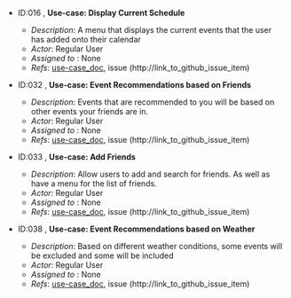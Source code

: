 <!--
#### Project Backlog
Example:
**Shipping Module**
- ID:001, **Use-case: Search for item**
  - _Description_: A user enters a search term and search criteria, the system searchers for matches in the database and returns items matching the query.
  - _Actor_: Customer, Customer Service, Sales Representative.
  - _Assigned to_ : None,
  - _Refs_: [use-case_doc](http://link_to_use_case_documentation), issue (http://link_to_github_issue_item)

- ID:002, **Use-case: Look-up order status**
  - _Description_: A user enters order query; system returns orders matching criteria;  user select order from list; system returns order status details
  - _Actor_: Customer,Manager.
  - _Assigned to_ : None,
  - _Refs_: [use-case_doc](http://link_to_use_case_documentation), issue (http://link_to_github_issue_item)

  - ID:003, **Use-case: Add/Update promotion**
    - _Description_: User enters new or updated promotion information; system creates/updates promotion record
    - _Actor_: Marketing Manager.
    - _Assigned to_ : None,
    - _Refs_: [use-case_doc](http://link_to_use_case_documentation), issue (http://link_to_github_issue_item)





- ID:000 , **Use-case: Template**
  - _Description_:
  - _Actor_:
  - _Assigned to_ :
  - _Refs_: [use-case_doc](http://link_to_use_case_documentation), issue (http://link_to_github_issue_item)
-->

- ID:016 , **Use-case: Display Current Schedule**
  - _Description_: A menu that displays the current events that the user has added onto their calendar
  - _Actor_: Regular User
  - _Assigned to_ : None
  - _Refs_: [use-case_doc](http://link_to_use_case_documentation), issue (http://link_to_github_issue_item)

- ID:032 , **Use-case: Event Recommendations based on Friends**
  - _Description_: Events that are recommended to you will be based on other events your friends are in.
  - _Actor_: Regular User
  - _Assigned to_ : None
  - _Refs_: [use-case_doc](http://link_to_use_case_documentation), issue (http://link_to_github_issue_item)

- ID:033 , **Use-case: Add Friends**
  - _Description_: Allow users to add and search for friends.  As well as have a menu for the list of friends.
  - _Actor_: Regular User
  - _Assigned to_ : None
  - _Refs_: [use-case_doc](http://link_to_use_case_documentation), issue (http://link_to_github_issue_item)

- ID:038 , **Use-case: Event Recommendations based on Weather**
  - _Description_: Based on different weather conditions, some events will be excluded and some will be included
  - _Actor_: Regular User
  - _Assigned to_ : None
  - _Refs_: [use-case_doc](http://link_to_use_case_documentation), issue (http://link_to_github_issue_item)
